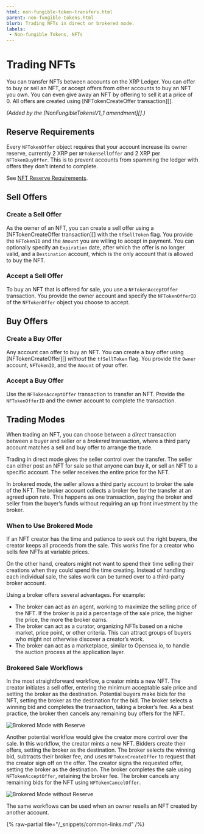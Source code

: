 ```yaml
---
html: non-fungible-token-transfers.html
parent: non-fungible-tokens.html
blurb: Trading NFTs in direct or brokered mode.
labels:
 - Non-fungible Tokens, NFTs
---
```


# Trading NFTs

You can transfer NFTs between accounts on the XRP Ledger. You can offer to buy or sell an NFT, or accept offers from other accounts to buy an NFT you own. You can even give away an NFT by offering to sell it at a price of 0.  All offers are created using [NFTokenCreateOffer transaction][].

_(Added by the [NonFungibleTokensV1_1 amendment][].)_

## Reserve Requirements

Every `NFTokenOffer` object requires that your account increase its owner reserve, currently 2 XRP per `NFTokenSellOffer` and 2 XRP per `NFTokenBuyOffer`. This is to prevent accounts from spamming the ledger with offers they don't intend to complete.

See [NFT Reserve Requirements](reserve-requirements.md).

## Sell Offers

### Create a Sell Offer

As the owner of an NFT, you can create a sell offer using a [NFTokenCreateOffer transaction][] with the `tfSellToken` flag. You provide the `NFTokenID` and the `Amount` you are willing to accept in payment. You can optionally specify an `Expiration` date, after which the offer is no longer valid, and a `Destination` account, which is the only account that is allowed to buy the NFT.

### Accept a Sell Offer

To buy an NFT that is offered for sale, you use a `NFTokenAcceptOffer` transaction. You provide the owner account and specify the `NFTokenOfferID` of the `NFTokenOffer` object you choose to accept.

## Buy Offers

### Create a Buy Offer

Any account can offer to buy an NFT. You can create a buy offer using [NFTokenCreateOffer][] _without_ the `tfSellToken` flag. You provide the `Owner` account, `NFTokenID`, and the `Amount` of your offer.

### Accept a Buy Offer

Use the `NFTokenAcceptOffer` transaction to transfer an NFT. Provide the `NFTokenOfferID` and the owner account to complete the transaction.

## Trading Modes

When trading an NFT, you can choose between a _direct_ transaction between a buyer and seller or a _brokered_ transaction, where a third party account matches a sell and buy offer to arrange the trade.

Trading in direct mode gives the seller control over the transfer. The seller can either post an NFT for sale so that anyone can buy it, or sell an NFT to a specific account. The seller receives the entire price for the NFT.

In brokered mode, the seller allows a third party account to broker the sale of the NFT. The broker account collects a broker fee for the transfer at an agreed upon rate. This happens as one transaction, paying the broker and seller from the buyer’s funds without requiring an up front investment by the broker.

### When to Use Brokered Mode

If an NFT creator has the time and patience to seek out the right buyers, the creator keeps all proceeds from the sale. This works fine for a creator who sells few NFTs at variable prices.

On the other hand, creators might not want to spend their time selling their creations when they could spend the time creating. Instead of handling each individual sale, the sales work can be turned over to a third-party broker account.

Using a broker offers several advantages. For example:

* The broker can act as an agent, working to maximize the selling price of the NFT. If the broker is paid a percentage of the sale price, the higher the price, the more the broker earns.
* The broker can act as a curator, organizing NFTs based on a niche market, price point, or other criteria. This can attract groups of buyers who might not otherwise discover a creator’s work.
* The broker can act as a marketplace, similar to Opensea.io, to handle the auction process at the application layer.

### Brokered Sale Workflows

In the most straightforward workflow, a creator mints a new NFT. The creator initiates a sell offer, entering the minimum acceptable sale price and setting the broker as the destination. Potential buyers make bids for the NFT, setting the broker as the destination for the bid. The broker selects a winning bid and completes the transaction, taking a broker’s fee. As a best practice, the broker then cancels any remaining buy offers for the NFT.

![Brokered Mode with Reserve](/img/nft-brokered-mode-with-reserve.png)

Another potential workflow would give the creator more control over the sale. In this workflow, the creator mints a new NFT. Bidders create their offers, setting the broker as the destination. The broker selects the winning bid, subtracts their broker fee, and uses `NFTokenCreateOffer` to request that the creator sign off on the offer. The creator signs the requested offer, setting the broker as the destination. The broker completes the sale using `NFTokenAcceptOffer`, retaining the broker fee. The broker cancels any remaining bids for the NFT using `NFTokenCancelOffer`.

![Brokered Mode without Reserve](/img/nft-brokered-mode-without-reserve.png)

The same workflows can be used when an owner resells an NFT created by another account.

{% raw-partial file="/_snippets/common-links.md" /%}
